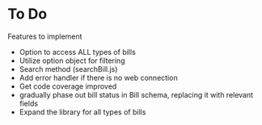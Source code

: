 # To Do
Features to implement

* Option to access ALL types of bills
* Utilize option object for filtering
* Search method (searchBill.js)
* Add error handler if there is no web connection
* Get code coverage improved
* gradually phase out bill status in Bill schema, replacing it with relevant fields
* Expand the library for all types of bills
